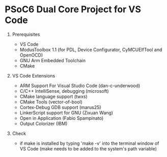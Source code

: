 # PSoC6 Dual Core Project for VS Code

1. Prerequisites
    - VS Code
    - ModusToolbox 1.1 (for PDL, Device Configurator, CyMCUElfTool and OpenOCD)
    - GNU Arm Embedded Toolchain
    - CMake

1. VS Code Extensions
    - ARM Support For Visual Studio Code (dan-c-underwood)
    - C/C++ IntelliSense, debugging (microsoft)
    - CMake language support (twxs)
    - CMake Tools (vector-of-bool)
    - Cortex-Debug GDB support (marus25)
    - LinkerScript support for GNU (Zixuan Wang)
    - Open in Application (Fabio Spampinato)
    - Output Colorizer (IBM)
    
1. Check
    - if make is installed by typing 'make -v' into the terminal window of VS Code
        (make needs to be added to the system's path variable)
